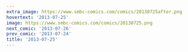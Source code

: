 ```yaml
---
extra_image: https://www.smbc-comics.com/comics/20130725after.png
hovertext: '2013-07-25'
image: https://www.smbc-comics.com/comics/20130725.png
next_comic: '2013-07-26'
prev_comic: '2013-07-24'
title: '2013-07-25'
---
```


